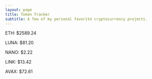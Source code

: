 ```yaml
---
layout: page
title: Token Tracker
subtitle: A few of my personal favorite cryptocurrency projects.
---
```


<!--BEGINCRYPTOINPUT-->
ETH: $2589.24

LUNA: $81.20

NANO: $2.22

LINK: $13.42

AVAX: $72.61

<!--ENDCRYPTOINPUT-->
